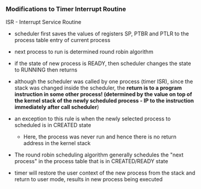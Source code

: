 ### Modifications to Timer Interrupt Routine

ISR - Interrupt Service Routine

- scheduler first saves the values of registers SP, PTBR and PTLR to the process table entry of current process

- next process to run is determined round robin algorithm

- if the state of new process is READY, then scheduler changes the state to RUNNING then returns

- although the scheduler was called by one process (timer ISR), since the stack was changed inside the scheduler, the **return is to a program instruction in some other process! (determined by the value on top of the kernel stack of the newly scheduled process - IP to the instruction immediately after call scheduler**)
- an exception to this rule is when the newly selected process to scheduled is in CREATED state
    - Here, the process was never run and hence there is no return address in the kernel stack

- The round robin scheduling algorithm generally schedules the "next process" in the process table that is in CREATED/READY state

- timer will restore the user context of the new process from the stack and return to user mode, results in new process being executed